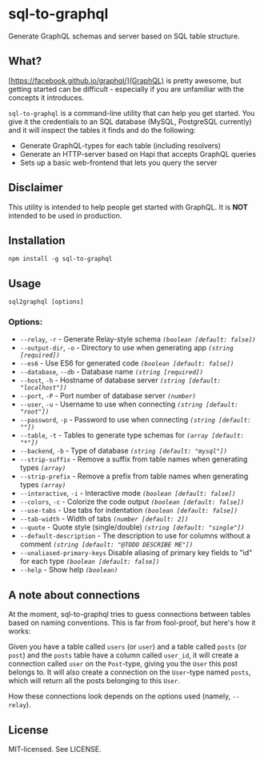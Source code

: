 # sql-to-graphql

Generate GraphQL schemas and server based on SQL table structure.

## What?

[https://facebook.github.io/graphql/](GraphQL) is pretty awesome, but getting started can be difficult - especially if you are unfamiliar with the concepts it introduces.

`sql-to-graphql` is a command-line utility that can help you get started. You give it the credentials to an SQL database (MySQL, PostgreSQL currently) and it will inspect the tables it finds and do the following:

- Generate GraphQL-types for each table (including resolvers)
- Generate an HTTP-server based on Hapi that accepts GraphQL queries
- Sets up a basic web-frontend that lets you query the server

## Disclaimer

This utility is intended to help people get started with GraphQL. It is **NOT** intended to be used in production.

## Installation

`npm install -g sql-to-graphql`

## Usage

`sql2graphql [options]`

### Options:
  
  - `--relay`, `-r` - Generate Relay-style schema *`(boolean [default: false])`*
  - `--output-dir`, `-o` - Directory to use when generating app *`(string [required])`*
  - `--es6` - Use ES6 for generated code *`(boolean [default: false])`*
  - `--database`, `--db` - Database name *`(string [required])`*
  - `--host`, `-h` - Hostname of database server *`(string [default: "localhost"])`*
  - `--port`, `-P` - Port number of database server *`(number)`*
  - `--user`, `-u` - Username to use when connecting *`(string [default: "root"])`*
  - `--password`, `-p` - Password to use when connecting *`(string [default: ""])`*
  - `--table`, `-t` - Tables to generate type schemas for *`(array [default: "*"])`*
  - `--backend`, `-b` - Type of database *`(string [default: "mysql"])`*
  - `--strip-suffix` - Remove a suffix from table names when generating types *`(array)`*
  - `--strip-prefix` - Remove a prefix from table names when generating types *`(array)`*
  - `--interactive`, `-i` - Interactive mode *`(boolean [default: false])`*
  - `--colors`, `-c` - Colorize the code output *`(boolean [default: false])`*
  - `--use-tabs` - Use tabs for indentation *`(boolean [default: false])`*
  - `--tab-width` - Width of tabs *`(number [default: 2])`*
  - `--quote` - Quote style (single/double) *`(string [default: "single"])`*
  - `--default-description` - The description to use for columns without a comment *`(string [default: "@TODO DESCRIBE ME"])`*
  - `--unaliased-primary-keys`  Disable aliasing of primary key fields to "id" for each type *`(boolean [default: false])`*
  - `--help` - Show help *`(boolean)`*

## A note about connections

At the moment, sql-to-graphql tries to guess connections between tables based on naming conventions. This is far from fool-proof, but here's how it works:

Given you have a table called `users` (or `user`) and a table called `posts` (or `post`) and the `posts` table have a column called `user_id`, it will create a connection called `user` on the `Post`-type, giving you the `User` this post belongs to. It will also create a connection on the `User`-type named `posts`, which will return all the posts belonging to this `User`.

How these connections look depends on the options used (namely, `--relay`).

## License

MIT-licensed. See LICENSE.
